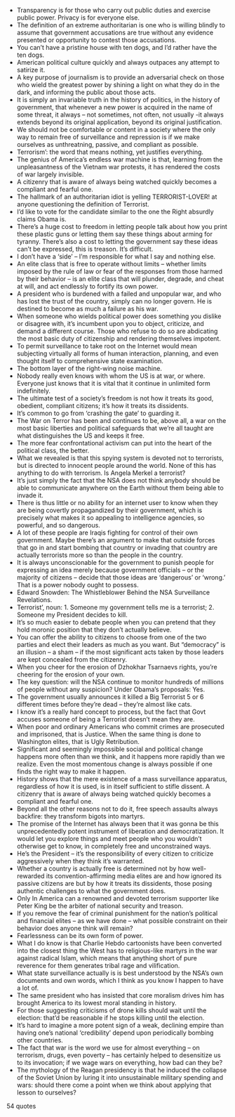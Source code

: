  - Transparency is for those who carry out public duties and exercise public power. Privacy is for everyone else.
 - The definition of an extreme authoritarian is one who is willing blindly to assume that government accusations are true without any evidence presented or opportunity to contest those accusations.
 - You can’t have a pristine house with ten dogs, and I’d rather have the ten dogs.
 - American political culture quickly and always outpaces any attempt to satirize it.
 - A key purpose of journalism is to provide an adversarial check on those who wield the greatest power by shining a light on what they do in the dark, and informing the public about those acts.
 - It is simply an invariable truth in the history of politics, in the history of government, that whenever a new power is acquired in the name of some threat, it always – not sometimes, not often, not usually -it always extends beyond its original application, beyond its original justification.
 - We should not be comfortable or content in a society where the only way to remain free of surveillance and repression is if we make ourselves as unthreatning, passive, and compliant as possible.
 - Terrorism’: the word that means nothing, yet justifies everything.
 - The genius of America’s endless war machine is that, learning from the unpleasantness of the Vietnam war protests, it has rendered the costs of war largely invisible.
 - A citizenry that is aware of always being watched quickly becomes a compliant and fearful one.
 - The hallmark of an authoritarian idiot is yelling TERRORIST-LOVER! at anyone questioning the definition of Terrorist.
 - I’d like to vote for the candidate similar to the one the Right absurdly claims Obama is.
 - There’s a huge cost to freedom in letting people talk about how you print these plastic guns or letting them say these things about arming for tyranny. There’s also a cost to letting the government say these ideas can’t be expressed, this is treason. It’s difficult.
 - I don’t have a ‘side’ – I’m responsible for what I say and nothing else.
 - An elite class that is free to operate without limits – whether limits imposed by the rule of law or fear of the responses from those harmed by their behavior – is an elite class that will plunder, degrade, and cheat at will, and act endlessly to fortify its own power.
 - A president who is burdened with a failed and unpopular war, and who has lost the trust of the country, simply can no longer govern. He is destined to become as much a failure as his war.
 - When someone who wields political power does something you dislike or disagree with, it’s incumbent upon you to object, criticize, and demand a different course. Those who refuse to do so are abdicating the most basic duty of citizenship and rendering themselves impotent.
 - To permit surveillance to take root on the Internet would mean subjecting virtually all forms of human interaction, planning, and even thought itself to comprehensive state examination.
 - The bottom layer of the right-wing noise machine.
 - Nobody really even knows with whom the US is at war, or where. Everyone just knows that it is vital that it continue in unlimited form indefinitely.
 - The ultimate test of a society’s freedom is not how it treats its good, obedient, compliant citizens; it’s how it treats its dissidents.
 - It’s common to go from ‘crashing the gate’ to guarding it.
 - The War on Terror has been and continues to be, above all, a war on the most basic liberties and political safeguards that we’re all taught are what distinguishes the US and keeps it free.
 - The more fear confrontational activism can put into the heart of the political class, the better.
 - What we revealed is that this spying system is devoted not to terrorists, but is directed to innocent people around the world. None of this has anything to do with terrorism. Is Angela Merkel a terrorist?
 - It’s just simply the fact that the NSA does not think anybody should be able to communicate anywhere on the Earth without them being able to invade it.
 - There is thus little or no ability for an internet user to know when they are being covertly propagandized by their government, which is precisely what makes it so appealing to intelligence agencies, so powerful, and so dangerous.
 - A lot of these people are Iraqis fighting for control of their own government. Maybe there’s an argument to make that outside forces that go in and start bombing that country or invading that country are actually terrorists more so than the people in the country.
 - It is always unconscionable for the government to punish people for expressing an idea merely because government officials – or the majority of citizens – decide that those ideas are ‘dangerous’ or ‘wrong.’ That is a power nobody ought to possess.
 - Edward Snowden: The Whistleblower Behind the NSA Surveillance Revelations.
 - Terrorist’, noun: 1. Someone my government tells me is a terrorist; 2. Someone my President decides to kill.
 - It’s so much easier to debate people when you can pretend that they hold moronic position that they don’t actually believe.
 - You can offer the ability to citizens to choose from one of the two parties and elect their leaders as much as you want. But “democracy” is an illusion – a sham – if the most significant acts taken by those leaders are kept concealed from the citizenry.
 - When you cheer for the erosion of Dzhokhar Tsarnaevs rights, you’re cheering for the erosion of your own.
 - The key question: will the NSA continue to monitor hundreds of millions of people without any suspicion? Under Obama’s proposals: Yes.
 - The government usually announces it killed a Big Terrorist 5 or 6 different times before they’re dead – they’re almost like cats.
 - I know it’s a really hard concept to process, but the fact that Govt accuses someone of being a Terrorist doesn’t mean they are.
 - When poor and ordinary Americans who commit crimes are prosecuted and imprisoned, that is Justice. When the same thing is done to Washington elites, that is Ugly Retribution.
 - Significant and seemingly impossible social and political change happens more often than we think, and it happens more rapidly than we realize. Even the most momentous change is always possible if one finds the right way to make it happen.
 - History shows that the mere existence of a mass surveillance apparatus, regardless of how it is used, is in itself sufficient to stifle dissent. A citizenry that is aware of always being watched quickly becomes a compliant and fearful one.
 - Beyond all the other reasons not to do it, free speech assaults always backfire: they transform bigots into martyrs.
 - The promise of the Internet has always been that it was gonna be this unprecedentedly potent instrument of liberation and democratization. It would let you explore things and meet people who you wouldn’t otherwise get to know, in completely free and unconstrained ways.
 - He’s the President – it’s the responsibility of every citizen to criticize aggressively when they think it’s warranted.
 - Whether a country is actually free is determined not by how well-rewarded its convention-affirming media elites are and how ignored its passive citizens are but by how it treats its dissidents, those posing authentic challenges to what the government does.
 - Only In America can a renowned and devoted terrorism supporter like Peter King be the arbiter of national security and treason.
 - If you remove the fear of criminal punishment for the nation’s political and financial elites – as we have done – what possible constraint on their behavior does anyone think will remain?
 - Fearlessness can be its own form of power.
 - What I do know is that Charlie Hebdo cartoonists have been converted into the closest thing the West has to religious-like martyrs in the war against radical Islam, which means that anything short of pure reverence for them generates tribal rage and vilification.
 - What state surveillance actually is is best understood by the NSA’s own documents and own words, which I think as you know I happen to have a lot of.
 - The same president who has insisted that core moralism drives him has brought America to its lowest moral standing in history.
 - For those suggesting criticisms of drone kills should wait until the election: that’d be reasonable if he stops killing until the election.
 - It’s hard to imagine a more potent sign of a weak, declining empire than having one’s national ‘credibility’ depend upon periodically bombing other countries.
 - The fact that war is the word we use for almost everything – on terrorism, drugs, even poverty – has certainly helped to desensitize us to its invocation; if we wage wars on everything, how bad can they be?
 - The mythology of the Reagan presidency is that he induced the collapse of the Soviet Union by luring it into unsustainable military spending and wars: should there come a point when we think about applying that lesson to ourselves?

54 quotes